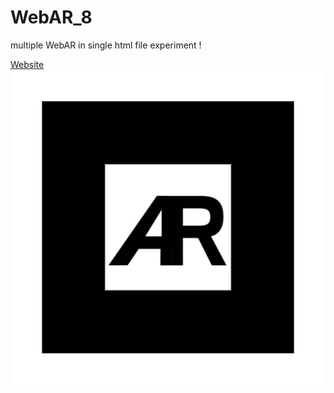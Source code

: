# WebAR_8
multiple WebAR in single html file experiment !

[Website](https://agneya-1402.github.io/WebAR_8/)
![Marker](https://github.com/agneya-1402/WebAR_8/blob/main/default-marker%20(1).png)
